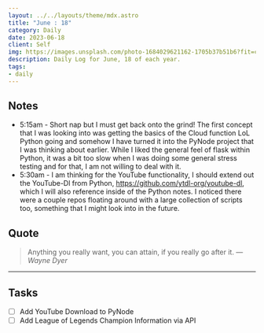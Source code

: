 ```yaml
---
layout: ../../layouts/theme/mdx.astro
title: "June : 18"
category: Daily
date: 2023-06-18
client: Self
img: https://images.unsplash.com/photo-1684029621162-1705b37b51b6?fit=crop&q=85&w=1400&h=700
description: Daily Log for June, 18 of each year.
tags:
- daily
---
```


## Notes

- 5:15am - Short nap but I must get back onto the grind! The first concept that I was looking into was getting the basics of the Cloud function LoL Python going and somehow I have turned it into the PyNode project that I was thinking about earlier. While I liked the general feel of flask within Python, it was a bit too slow when I was doing some general stress testing and for that, I am not willing to deal with it. 
- 5:30am - I am thinking for the YouTube functionality, I should extend out the YouTube-Dl from Python, https://github.com/ytdl-org/youtube-dl, which I will also reference inside of the Python notes. I noticed there were a couple repos floating around with a large collection of scripts too, something that I might look into in the future.

## Quote

> Anything you really want, you can attain, if you really go after it.
> — <cite>Wayne Dyer</cite>

---

## Tasks

- [ ] Add YouTube Download to PyNode
- [ ] Add League of Legends Champion Information via API
